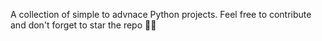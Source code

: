 A collection of simple to advnace Python projects. Feel free to contribute and don't forget to star the repo 🌟🌟
